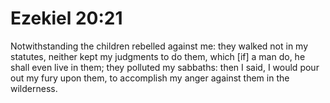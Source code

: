 # Ezekiel 20:21

Notwithstanding the children rebelled against me: they walked not in my statutes, neither kept my judgments to do them, which [if] a man do, he shall even live in them; they polluted my sabbaths: then I said, I would pour out my fury upon them, to accomplish my anger against them in the wilderness.